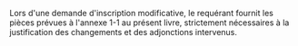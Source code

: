 
  
Lors d'une demande d'inscription modificative, le requérant fournit les pièces prévues à l'annexe 1-1 au présent livre, strictement nécessaires à la justification des changements et des adjonctions intervenus.

